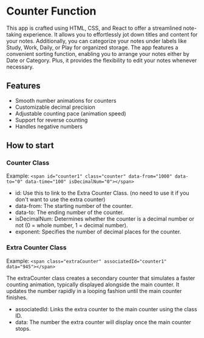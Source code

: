 # Counter Function

This app is crafted using HTML, CSS, and React to offer a streamlined note-taking experience. It allows you to effortlessly jot down titles and content for your notes. Additionally, you can categorize your notes under labels like Study, Work, Daily, or Play for organized storage. The app features a convenient sorting function, enabling you to arrange your notes either by Date or Category. Plus, it provides the flexibility to edit your notes whenever necessary.

## Features

- Smooth number animations for counters
- Customizable decimal precision
- Adjustable counting pace (animation speed)
- Support for reverse counting
- Handles negative numbers

## How to start

### Counter Class

Example: ```<span id="counter1" class="counter" data-from="1000" data-to="0" data-time="100" isDecimalNum="0"></span>```

- id: Use this to link to the Extra Counter Class. (no need to use it if you don't want to use the extra counter)
- data-from: The starting number of the counter.
- data-to: The ending number of the counter.
- isDecimalNum: Determines whether the counter is a decimal number or not (0 = whole number, 1 = decimal number).
- exponent: Specifies the number of decimal places for the counter.

### Extra Counter Class

Example: ```<span class="extraCounter" associatedId="counter1" data="945"></span>```

The extraCounter class creates a secondary counter that simulates a faster counting animation, typically displayed alongside the main counter. It updates the number rapidly in a looping fashion until the main counter finishes.

- associatedId: Links the extra counter to the main counter using the class ID.
- data: The number the extra counter will display once the main counter stops.
